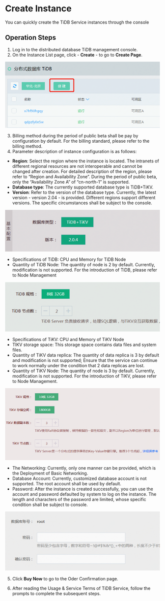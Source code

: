 # Create Instance

You can quickly create the TiDB Service instances through the console

## Operation Steps
1. Log in to the distributed database TiDB management console.
2. On the Instance List page, click - **Create** - to go to **Create Page**.

![Create Instance 1](../../../../../image/TiDB/Create-Instance-1.png)

3. Billing method during the period of public beta shall be pay by configuration by default. For the billing standard, please refer to the billing method.
4. Parameter description of instance configuration is as follows:
- **Region**: Select the region where the instance is located. The intranets of different regional resources are not interoperable and cannot be changed after creation. For detailed description of the region, please refer to “Region and Availability Zone”. During the period of public beta, only the “Availability Zone A” of “cn-north-1” is supported.
- **Database type**: The currently supported database type is TiDB+TiKV.
- **Version**: Refer to the version of the database type. Currently, the latest version - version 2.04 - is provided. Different regions support different versions. The specific circumstances shall be subject to the console.

![Create Instance 2](../../../../../image/TiDB/Create-Instance-2.png)

- Specifications of TiDB: CPU and Memory for TiDB Node
- Quantity of TiDB Node: The quantity of node is 2 by default. Currently, modification is not supported. For the introduction of TiDB, please refer to Node Management

![Create Instance 3](../../../../../image/TiDB/Create-Instance-3.png)

- Specifications of TiKV: CPU and Memory of TiKV Node
- TIKV storage space: This storage space contains data files and system files.
- Quantity of TiKV data replica: The quantity of data replica is 3 by default and modification is not supported; Ensure that the service can continue to work normally under the condition that 2 data replicas are lost.
- Quantity of TiKV Node: The quantity of node is 3 by default. Currently, modification is not supported. For the introduction of TiKV, please refer to Node Management.

![Create Instance 4](../../../../../image/TiDB/Create-Instance-4.png)

- The Networking: Currently, only one manner can be provided, which is the Deployment of Basic Networking.
- Database Account: Currently, customized database account is not supported. The root account shall be used by default.  
- Password: After the instance is created successfully, you can use the account and password defaulted by system to log on the instance. The length and characters of the password are limited, whose specific condition shall be subject to console.

![Create instance 5](../../../../../image/TiDB/Create-Instance-5.png)

5. Click **Buy Now** to go to the Oder Confirmation page. 

6. After reading the Usage & Service Terms of TiDB Service, follow the prompts to complete the subsequent steps. 
